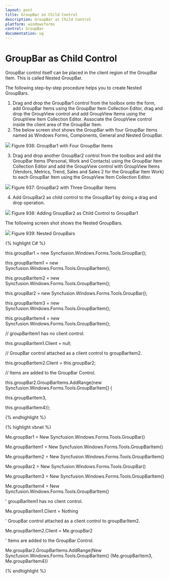 ```yaml
---
layout: post
title: GroupBar as Child Control
description: GroupBar as Child Control
platform: windowsforms
control: GroupBar
documentation: ug
---
```

# GroupBar as Child Control

GroupBar control itself can be placed in the client region of the GroupBar Item. This is called Nested GroupBar.

The following step-by-step procedure helps you to create Nested GroupBars.

1. Drag and drop the GroupBar1 control from the toolbox onto the form, add GroupBar Items using the GroupBar Item Collection Editor, drag and drop the GroupView control and add GroupView Items using the GroupView Item Collection Editor. Associate the GroupView control inside the client area of the GroupBar Item.
2. The below screen shot shows the GroupBar with four GroupBar Items named as Windows Forms, Components, General and Nested GroupBar.

 ![](Overview_images/Overview_img25.jpeg) 
Figure 936: GroupBar1 with Four GroupBar Items

3. Drag and drop another GroupBar2 control from the toolbox and add the GroupBar Items (Personal, Work and Contacts) using the GroupBar Item Collection Editor and add the GroupView control with GroupView Items (Vendors, Metrics, Trend, Sales and Sales 2 for the GroupBar Item Work) to each GroupBar Item using the GroupView Item Collection Editor.

 ![](Overview_images/Overview_img26.jpeg) 
Figure 937: GroupBar2 with Three GroupBar Items

4. Add GroupBar2 as child control to the GroupBar1 by doing a drag and drop operation.

 ![](Overview_images/Overview_img27.jpeg) 
Figure 938: Adding GroupBar2 as Child Control to GroupBar1

The following screen shot shows the Nested GroupBars.

 ![](Overview_images/Overview_img28.jpeg) 
Figure 939: Nested GroupBars

{% highlight C# %}  

this.groupBar1 = new Syncfusion.Windows.Forms.Tools.GroupBar();

this.groupBarItem1 = new Syncfusion.Windows.Forms.Tools.GroupBarItem();

this.groupBarItem2 = new Syncfusion.Windows.Forms.Tools.GroupBarItem();

this.groupBar2 = new Syncfusion.Windows.Forms.Tools.GroupBar();

this.groupBarItem3 = new Syncfusion.Windows.Forms.Tools.GroupBarItem();

this.groupBarItem4 = new Syncfusion.Windows.Forms.Tools.GroupBarItem();

// groupBarItem1 has no client control.

this.groupBarItem1.Client = null;


// GroupBar control attached as a client control to groupBarItem2.

this.groupBarItem2.Client = this.groupBar2;



// Items are added to the GroupBar Control.

this.groupBar2.GroupBarItems.AddRange(new Syncfusion.Windows.Forms.Tools.GroupBarItem[] {

this.groupBarItem3,

this.groupBarItem4});

{% endhighlight %}



{% highlight vbnet %} 

Me.groupBar1 = New Syncfusion.Windows.Forms.Tools.GroupBar()

Me.groupBarItem1 = New Syncfusion.Windows.Forms.Tools.GroupBarItem()

Me.groupBarItem2 = New Syncfusion.Windows.Forms.Tools.GroupBarItem()

Me.groupBar2 = New Syncfusion.Windows.Forms.Tools.GroupBar()

Me.groupBarItem3 = New Syncfusion.Windows.Forms.Tools.GroupBarItem()

Me.groupBarItem4 = New Syncfusion.Windows.Forms.Tools.GroupBarItem()

' groupBarItem1 has no client control.

Me.groupBarItem1.Client = Nothing

' GroupBar control attached as a client control to groupBarItem2.

Me.groupBarItem2.Client = Me.groupBar2

' Items are added to the GroupBar Control.

Me.groupBar2.GroupBarItems.AddRange(New Syncfusion.Windows.Forms.Tools.GroupBarItem() {Me.groupBarItem3, Me.groupBarItem4})

{% endhighlight %}